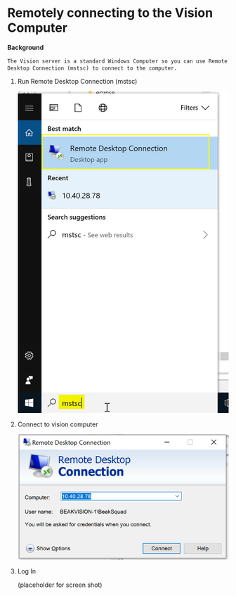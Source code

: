 # Remotely connecting to the Vision Computer

**Background**
	
	The Vision server is a standard Windows Computer so you can use Remote Desktop Connection (mstsc) to connect to the computer.

1. Run Remote Desktop Connection (mstsc)

	![](https://github.com/Team4028/2018-PreSeason-Vision/blob/master/Images/MSTSC_1.jpg)

2. Connect to vision computer

	![](https://github.com/Team4028/2018-PreSeason-Vision/blob/master/Images/MSTSC_2.jpg)

3. Log In

	(placeholder for screen shot)

